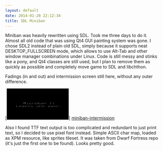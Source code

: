 ```yaml
---
layout: default
date: 2014-01-28 22:12:34
title: SDL Miniban
---
```


Miniban was heavily rewritten using SDL. Took me three days to do it. Almost all old code that was using Qt4 GUI painting system was gone. I chose SDL2 instead of plain old SDL, simply because it supports neat DESKTOP_FULLSCREEN mode, which allows to use Alt-Tab and other window manager combinations under Linux. Code is still messy and stinks like a pony, and Qt4 classes are still used, but I plan to remove them as quickly as possible and completely move game to SDL and libchthon.

Fadings (in and out) and intermission screen still here, without any outer difference.

[![miniban-intermission][miniban-intermission-thumb]] [miniban-intermission]

Also I found TTF text output is too complicated and redundant to just print text, so I decided to use pixel font instead. Simple ASCII char map, loaded as XPM resource, like sprites tileset. It was taken from Dwarf Fortress repo (it's just the first one to be found). Looks pretty good.

[miniban-intermission]: /images/miniban-intermission.png
[miniban-intermission-thumb]: /thumbs/miniban-intermission.png
